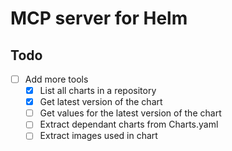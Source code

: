 # MCP server for Helm


## Todo

- [ ] Add more tools
  - [x] List all charts in a repository
  - [x] Get latest version of the chart
  - [ ] Get values for the latest version of the chart 
  - [ ] Extract dependant charts from Charts.yaml
  - [ ] Extract images used in chart

